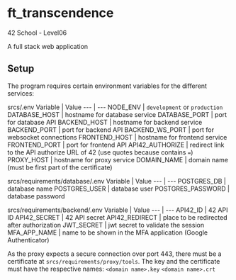 # ft_transcendence
42 School - Level06

A full stack web application

## Setup

The program requires certain environment variables for the different services:

srcs/.env
Variable | Value
--- | ---
NODE_ENV | `development` or `production`
DATABASE_HOST | hostname for database service
DATABASE_PORT | port for database API
BACKEND_HOST | hostname for backend service
BACKEND_PORT | port for backend API
BACKEND_WS_PORT | port for websocket connections
FRONTEND_HOST | hostname for frontend service
FRONTEND_PORT | port for frontend API
API42_AUTHORIZE | redirect link to the API authorize URL of 42 (use quotes because contains `=`)
PROXY_HOST | hostname for proxy service
DOMAIN_NAME | domain name (must be first part of the certificate)

srcs/requirements/database/.env
Variable | Value
--- | ---
POSTGRES_DB | database name
POSTGRES_USER | database user
POSTGRES_PASSWORD | database password

srcs/requirements/backend/.env
Variable | Value
--- | ---
API42_ID | 42 API ID
API42_SECRET | 42 API secret
API42_REDIRECT | place to be redirected after authorization
JWT_SECRET | jwt secret to validate the session
MFA_APP_NAME | name to be shown in the MFA application (Google Authenticator)

As the proxy expects a secure connection over port 443, there must be a certificate at `srcs/requirements/proxy/tools`.
The key and the certificate must have the respective names: `<domain name>.key` `<domain name>.crt`
